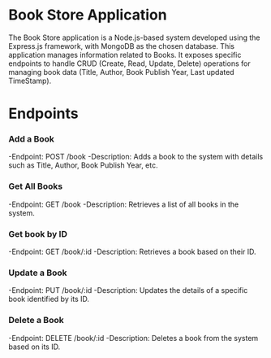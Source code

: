 # Book Store Application
The Book Store application is a Node.js-based system developed using the Express.js framework, with MongoDB as the chosen database. This application manages information related to Books. It exposes specific endpoints to handle CRUD (Create, Read, Update, Delete) operations for managing book data (Title, Author, Book Publish Year, Last updated TimeStamp).

# Endpoints
### Add a Book
-Endpoint: POST /book
-Description: Adds a book to the system with details such as Title, Author, Book Publish Year, etc.

### Get All Books
-Endpoint: GET /book
-Description: Retrieves a list of all books in the system.

### Get book by ID
-Endpoint: GET /book/:id
-Description: Retrieves a book based on their ID.

### Update a Book
-Endpoint: PUT /book/:id
-Description: Updates the details of a specific book identified by its ID.

### Delete a Book
-Endpoint: DELETE /book/:id
-Description: Deletes a book from the system based on its ID.

